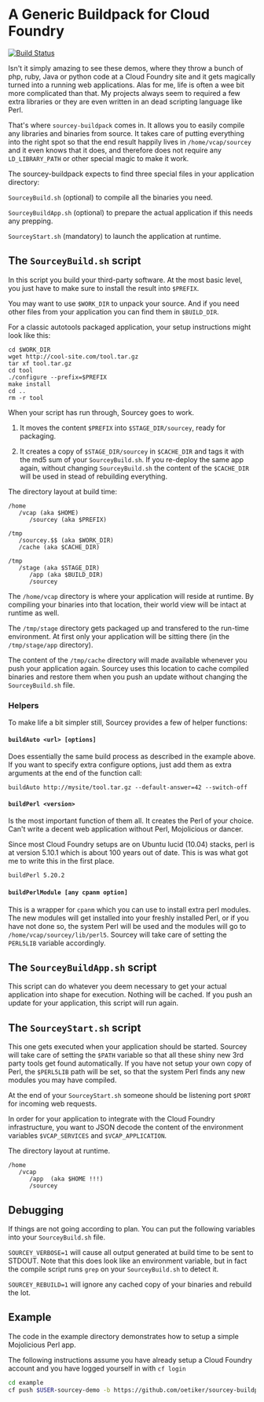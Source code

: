 # A Generic Buildpack for Cloud Foundry

[![Build Status](https://travis-ci.org/oetiker/sourcey-buildpack.svg)](https://travis-ci.org/oetiker/sourcey-buildpack)

Isn't it simply amazing to see these demos, where they throw a bunch of php,
ruby, Java or python code at a Cloud Foundry site and it gets magically
turned into a running web applications.  Alas for me, life is often a wee
bit more complicated than that.  My projects always seem to required a few
extra libraries or they are even written in an dead scripting language like
Perl.

That's where `sourcey-buildpack` comes in. It allows you to easily compile
any libraries and binaries from source.  It takes care of putting everything
into the right spot so that the end result happily lives in
`/home/vcap/sourcey` and it even knows that it does, and therefore does not
require any `LD_LIBRARY_PATH` or other special magic to make it work.

The sourcey-buildpack expects to find three special files in your application directory:

`SourceyBuild.sh` (optional) to compile all the binaries you need.

`SourceyBuildApp.sh` (optional) to prepare the actual application if this needs any prepping.

`SourceyStart.sh` (mandatory) to launch the application at runtime.

## The `SourceyBuild.sh` script

In this script you build your third-party software. At the most basic level,
you just have to make sure to install the result into `$PREFIX`.

You may want to use `$WORK_DIR` to unpack your source. And if you need other
files from your application you can find them in `$BUILD_DIR`.

For a classic autotools packaged application, your setup instructions might
look like this:

```shell
cd $WORK_DIR
wget http://cool-site.com/tool.tar.gz
tar xf tool.tar.gz
cd tool
./configure --prefix=$PREFIX
make install
cd ..
rm -r tool
```

When your script has run through, Sourcey goes to work.

1. It moves the content `$PREFIX` into `$STAGE_DIR/sourcey`, ready for packaging.

2. It creates a copy of `$STAGE_DIR/sourcey` in `$CACHE_DIR` and tags it
   with the md5 sum of your `SourceyBuild.sh`.  If you re-deploy the same
   app again, without changing `SourceyBuild.sh` the content of the
   `$CACHE_DIR` will be used in stead of rebuilding everything.


The directory layout at build time:

```
/home
   /vcap (aka $HOME)
      /sourcey (aka $PREFIX)

/tmp
   /sourcey.$$ (aka $WORK_DIR)
   /cache (aka $CACHE_DIR)

/tmp
   /stage (aka $STAGE_DIR)
      /app (aka $BUILD_DIR)
      /sourcey
```

The `/home/vcap` directory is where your application will reside at runtime. By compiling
your binaries into that location, their world view will be intact at runtime as well.

The `/tmp/stage` directory gets packaged up and transfered to the run-time
environment.  At first only your application will be sitting there (in the
`/tmp/stage/app` directory).

The content of the `/tmp/cache` directory will made available whenever you
push your application again.  Sourcey uses this location to cache compiled
binaries and restore them when you push an update without changing the
`SourceyBuild.sh` file.

### Helpers

To make life a bit simpler still, Sourcey provides a few of helper functions:

#### `buildAuto <url> [options]`

Does essentially the same build process as described in the example above. If you
want to specify extra configure options, just add them as extra arguments at
the end of the function call:

```shell
buildAuto http://mysite/tool.tar.gz --default-answer=42 --switch-off
```

#### `buildPerl <version>`

Is the most important function of them all. It creates the Perl of your
choice.  Can't write a decent web application without Perl, Mojolicious or
dancer.

Since most Cloud Foundry setups are on Ubuntu lucid (10.04) stacks, perl is
at version 5.10.1 which is about 100 years out of date.  This is was what got
me to write this in the first place.

```sh
buildPerl 5.20.2
```

#### `buildPerlModule [any cpanm option]`

This is a wrapper for `cpanm` which you can use to install extra perl modules.
The new modules will get installed into your freshly installed Perl,
or if you have not done so, the system Perl will be used and the modules
will go to `/home/vcap/sourcey/lib/perl5`.  Sourcey will take care of
setting the `PERL5LIB` variable accordingly.

## The `SourceyBuildApp.sh` script

This script can do whatever you deem necessary to get your actual
application into shape for execution.  Nothing will be cached.  If you push
an update for your application, this script will run again.


## The `SourceyStart.sh` script

This one gets executed when your application should be started. Sourcey will
take care of setting the `$PATH` variable so that all these shiny new 3rd
party tools get found automatically.  If you have not setup your own copy of
Perl, the `$PERL5LIB` path will be set, so that the system Perl finds any
new modules you may have compiled.

At the end of your `SourceyStart.sh` someone should be listening port
`$PORT` for incoming web requests.

In order for your application to integrate with the Cloud Foundry
infrastructure, you want to JSON decode the content of the environment
variables `$VCAP_SERVICES` and `$VCAP_APPLICATION`.

The directory layout at runtime.

```
/home
   /vcap
      /app  (aka $HOME !!!)
      /sourcey
```

## Debugging

If things are not going according to plan. You can put the following variables
into your `SourceyBuild.sh` file.

`SOURCEY_VERBOSE=1` will cause all output generated at build time to be sent
to STDOUT.  Note that this does look like an environment variable, but
in fact the compile script runs `grep` on your `SourceyBuild.sh` to detect it.

`SOURCEY_REBUILD=1` will ignore any cached copy of your binaries and rebuild the lot.

## Example

The code in the example directory demonstrates how to setup a simple
Mojolicious Perl app.

The following instructions assume you have already setup a Cloud Foundry
account and you have logged yourself in with `cf login`

```sh
cd example
cf push $USER-sourcey-demo -b https://github.com/oetiker/sourcey-buildpack
```
